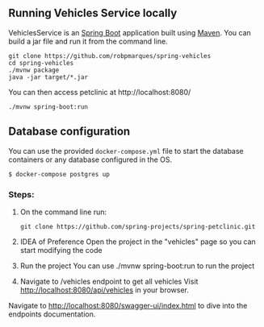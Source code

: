 ## Running Vehicles Service locally
VehiclesService is an [Spring Boot](https://spring.io/guides/gs/spring-boot) application built using [Maven](https://spring.io/guides/gs/maven/). You can build a jar file and run it from the command line.


```
git clone https://github.com/robpmarques/spring-vehicles
cd spring-vehicles
./mvnw package
java -jar target/*.jar
```

You can then access petclinic at http://localhost:8080/

```
./mvnw spring-boot:run
```

## Database configuration

You can use the provided `docker-compose.yml` file to start the database containers or any database configured in the OS.

```
$ docker-compose postgres up
```

### Steps:

1) On the command line run:
    ```
    git clone https://github.com/spring-projects/spring-petclinic.git
    ```

2) IDEA of Preference
    Open the project in the "vehicles" page so you can start modifying the code
    
3) Run the project
    You can use ./mvnw spring-boot:run to run the project

3) Navigate to /vehicles endpoint to get all vehicles
    Visit [http://localhost:8080/api/vehicles](http://localhost:8080/api/vehicles) in your browser.


Navigate to [http://localhost:8080/swagger-ui/index.html](http://localhost:8080/swagger-ui/index.html) to dive into the endpoints documentation.
